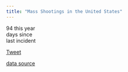 ```yaml
---
title: "Mass Shootings in the United States"
---
```


<script type="text/JavaScript">
	var lastDate = "2018-05-12";
	var curDate = new Date();
	var difference = Math.floor(( curDate - Date.parse( lastDate )) / 86400000);
</script>

<div class="metrics">
<div class="metric">
	<span class="number">94</span>
	<span class="label">this year</span>
</div>
<div class="metric">
	<span class="number"></span>
	<span class="label">days since<br />
	last incident</span>
</div>
</div>

<a class="twitter-share-button"
	href="https://twitter.com/share"
	data-text="There have been 94 mass shootings in the U.S. already this year! "
	data-hashtags="MarchForOurLives"
	data-url="https://massshootings.us"
	data-via="FelicianoTech"
	data-related="AMarch4OurLives">
Tweet</a>

[data source](http://www.gunviolencearchive.org/reports/mass-shooting)

<script type="text/JavaScript">
	$( "div.metric span.number" ).eq(1).html( difference );
</script>
